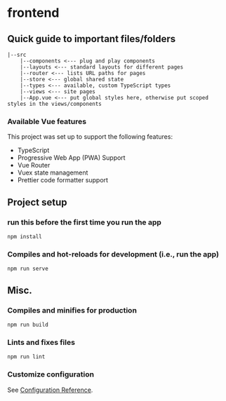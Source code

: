 # frontend

## Quick guide to important files/folders

```
|--src
    |--components <--- plug and play components
    |--layouts <--- standard layouts for different pages
    |--router <--- lists URL paths for pages
    |--store <--- global shared state
    |--types <--- available, custom TypeScript types
    |--views <--- site pages
    |--App.vue <--- put global styles here, otherwise put scoped styles in the views/components
```

### Available Vue features

This project was set up to support the following features:

- TypeScript
- Progressive Web App (PWA) Support
- Vue Router
- Vuex state management
- Prettier code formatter support

## Project setup

### run this before the first time you run the app

```
npm install
```

### Compiles and hot-reloads for development (i.e., run the app)

```
npm run serve
```

## Misc.

### Compiles and minifies for production

```
npm run build
```

### Lints and fixes files

```
npm run lint
```

### Customize configuration

See [Configuration Reference](https://cli.vuejs.org/config/).
